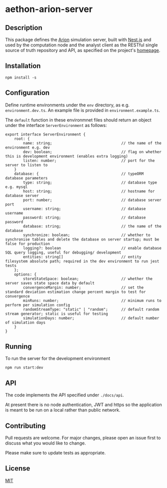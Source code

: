# aethon-arion-server

## Description

This package defines the [Arion](https://arion.aethon.sg/) simulation server, built with [Nest.js](https://nestjs.com/) and used by the computation node and the analyst client as the RESTful single source of truth repository and API, as specified on the project's [homepage](https://arion.aethon.sg/our-tools/).

## Installation

```
npm install -s
```

## Configuration

Define runtime environments under the `env` directory, as e.g. `environment.dev.ts`.  An example file is provided in `environment.example.ts`.  

The `default` function in these environmnet files should return an object under the interface `ServerEnvironment` as follows:

```
export interface ServerEnvironment {
    root: {
        name: string;                               // the name of the environment e.g. dev
        dev: boolean;                               // flag on whether this is development environment (enables extra logging)
        listen: number;                             // port for the server to listen to
    }
    database: {                                     // typeORM database parameters
        type: string;                               // database type e.g. mysql
        host: string;                               // hostname for database server
        port: number;                               // database server port 
        username: string;                           // database username
        password: string;                           // database password
        database: string;                           // the name of the database
        synchronize: boolean;                       // whether to synchronise tables and delete the database on server startup; must be false for production
        logging?: boolean                           // enable database SQL query logging, useful for debugging/ development
        entities: string[]                          // entity filesystem absolute path; required in the dev environment to run jest tests
    };
    options: {
        storeStateSpace: boolean;                   // whether the server saves state space data by default
        convergenceMargin: number;                  // set the standard deviation estimation change percent margin to test for convergence
        minRuns: number;                            // minimum runs to perform per simulation config
        randomStreamType: "static" | "random";      // default random stream generator; static is useful for testing
        simulationDays: number;                     // default number of simulation days
    }
}
```

## Running

To run the server for the development environment

```
npm run start:dev
```

## API

The code implements the API specified under `./docs/api`.

At present there is no node authentication, JWT and https so the application is meant to be run on a local rather than public network.  

## Contributing

Pull requests are welcome. For major changes, please open an issue first to discuss what you would like to change.

Please make sure to update tests as appropriate.

## License

[MIT](https://choosealicense.com/licenses/mit/)